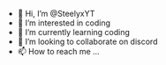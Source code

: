 - 👋 Hi, I’m @SteelyxYT
- 👀 I’m interested in coding
- 🌱 I’m currently learning coding
- 💞️ I’m looking to collaborate on discord
- 📫 How to reach me ...

<!---
SteelyxYT/SteelyxYT is a ✨ special ✨ repository because its `README.md` (this file) appears on your GitHub profile.
You can click the Preview link to take a look at your changes.
--->

